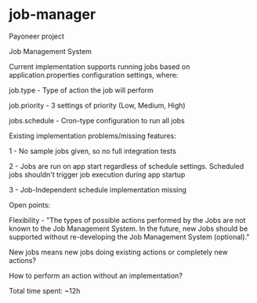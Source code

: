 # job-manager
Payoneer project

Job Management System



Current implementation supports running jobs based on application.properties configuration settings, where:

job.type      - Type of action the job will perform

job.priority  - 3 settings of priority (Low, Medium, High)

jobs.schedule - Cron-type configuration to run all jobs


Existing implementation problems/missing features:

1 - No sample jobs given, so no full integration tests

2 - Jobs are run on app start regardless of schedule settings. Scheduled jobs shouldn't trigger job execution during app startup

3 - Job-Independent schedule implementation missing


Open points:

Flexibility - "The types of possible actions performed by the Jobs are not known to the Job
Management System. In the future, new Jobs should be supported without re-developing
the Job Management System (optional)."

New jobs means new jobs doing existing actions or completely new actions?

How to perform an action without an implementation?


Total time spent: ~12h

